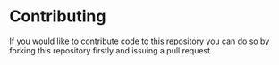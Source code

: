 Contributing
============
If you would like to contribute code to this repository you can do so by forking this repository firstly and issuing a pull request.
